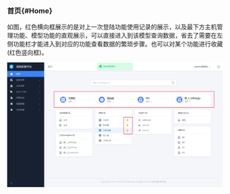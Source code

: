 ### 首页{#Home}
如图，红色横向框展示的是对上一次登陆功能使用记录的展示，以及最下方主机管理功能、模型功能的直观展示，可以直接进入到该模型查询数据，省去了需要在左侧功能栏才能进入到对应的功能查看数据的繁琐步骤。也可以对某个功能进行收藏(红色竖向框)。

![image-20190220234434659](../assets/首页展示.png)
